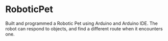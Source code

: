 # RoboticPet
Built and programmed a Robotic Pet using Arduino and Arduino IDE. The robot can respond to objects, and find a different route when it encounters one.
